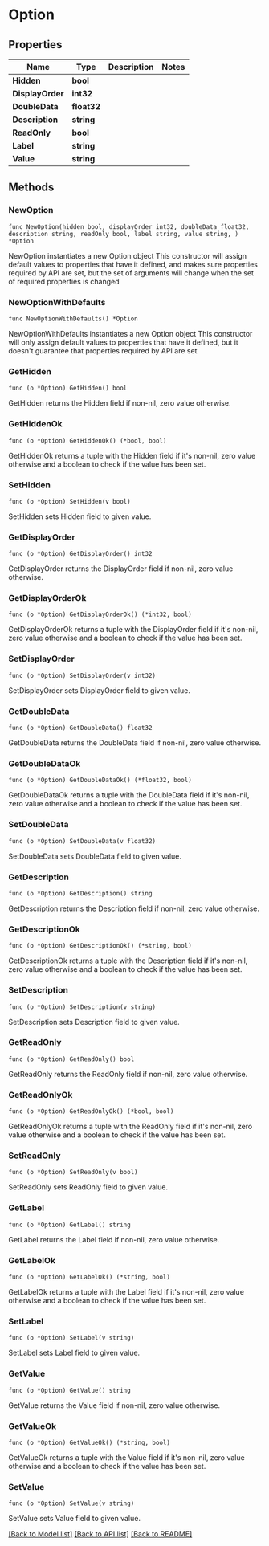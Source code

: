 # Option

## Properties

Name | Type | Description | Notes
------------ | ------------- | ------------- | -------------
**Hidden** | **bool** |  | 
**DisplayOrder** | **int32** |  | 
**DoubleData** | **float32** |  | 
**Description** | **string** |  | 
**ReadOnly** | **bool** |  | 
**Label** | **string** |  | 
**Value** | **string** |  | 

## Methods

### NewOption

`func NewOption(hidden bool, displayOrder int32, doubleData float32, description string, readOnly bool, label string, value string, ) *Option`

NewOption instantiates a new Option object
This constructor will assign default values to properties that have it defined,
and makes sure properties required by API are set, but the set of arguments
will change when the set of required properties is changed

### NewOptionWithDefaults

`func NewOptionWithDefaults() *Option`

NewOptionWithDefaults instantiates a new Option object
This constructor will only assign default values to properties that have it defined,
but it doesn't guarantee that properties required by API are set

### GetHidden

`func (o *Option) GetHidden() bool`

GetHidden returns the Hidden field if non-nil, zero value otherwise.

### GetHiddenOk

`func (o *Option) GetHiddenOk() (*bool, bool)`

GetHiddenOk returns a tuple with the Hidden field if it's non-nil, zero value otherwise
and a boolean to check if the value has been set.

### SetHidden

`func (o *Option) SetHidden(v bool)`

SetHidden sets Hidden field to given value.


### GetDisplayOrder

`func (o *Option) GetDisplayOrder() int32`

GetDisplayOrder returns the DisplayOrder field if non-nil, zero value otherwise.

### GetDisplayOrderOk

`func (o *Option) GetDisplayOrderOk() (*int32, bool)`

GetDisplayOrderOk returns a tuple with the DisplayOrder field if it's non-nil, zero value otherwise
and a boolean to check if the value has been set.

### SetDisplayOrder

`func (o *Option) SetDisplayOrder(v int32)`

SetDisplayOrder sets DisplayOrder field to given value.


### GetDoubleData

`func (o *Option) GetDoubleData() float32`

GetDoubleData returns the DoubleData field if non-nil, zero value otherwise.

### GetDoubleDataOk

`func (o *Option) GetDoubleDataOk() (*float32, bool)`

GetDoubleDataOk returns a tuple with the DoubleData field if it's non-nil, zero value otherwise
and a boolean to check if the value has been set.

### SetDoubleData

`func (o *Option) SetDoubleData(v float32)`

SetDoubleData sets DoubleData field to given value.


### GetDescription

`func (o *Option) GetDescription() string`

GetDescription returns the Description field if non-nil, zero value otherwise.

### GetDescriptionOk

`func (o *Option) GetDescriptionOk() (*string, bool)`

GetDescriptionOk returns a tuple with the Description field if it's non-nil, zero value otherwise
and a boolean to check if the value has been set.

### SetDescription

`func (o *Option) SetDescription(v string)`

SetDescription sets Description field to given value.


### GetReadOnly

`func (o *Option) GetReadOnly() bool`

GetReadOnly returns the ReadOnly field if non-nil, zero value otherwise.

### GetReadOnlyOk

`func (o *Option) GetReadOnlyOk() (*bool, bool)`

GetReadOnlyOk returns a tuple with the ReadOnly field if it's non-nil, zero value otherwise
and a boolean to check if the value has been set.

### SetReadOnly

`func (o *Option) SetReadOnly(v bool)`

SetReadOnly sets ReadOnly field to given value.


### GetLabel

`func (o *Option) GetLabel() string`

GetLabel returns the Label field if non-nil, zero value otherwise.

### GetLabelOk

`func (o *Option) GetLabelOk() (*string, bool)`

GetLabelOk returns a tuple with the Label field if it's non-nil, zero value otherwise
and a boolean to check if the value has been set.

### SetLabel

`func (o *Option) SetLabel(v string)`

SetLabel sets Label field to given value.


### GetValue

`func (o *Option) GetValue() string`

GetValue returns the Value field if non-nil, zero value otherwise.

### GetValueOk

`func (o *Option) GetValueOk() (*string, bool)`

GetValueOk returns a tuple with the Value field if it's non-nil, zero value otherwise
and a boolean to check if the value has been set.

### SetValue

`func (o *Option) SetValue(v string)`

SetValue sets Value field to given value.



[[Back to Model list]](../README.md#documentation-for-models) [[Back to API list]](../README.md#documentation-for-api-endpoints) [[Back to README]](../README.md)


